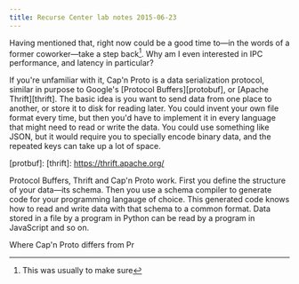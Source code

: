 ```yaml
---
title: Recurse Center lab notes 2015-06-23
---
```


Having mentioned that, right now could be a good time to—in the words of a
former coworker—take a step back[^step-back]. Why am I even interested in IPC
performance, and latency in particular?

[^step-back]:
    This was usually to make sure

If you're unfamiliar with it, Cap'n Proto is a data serialization protocol,
similar in purpose to Google's [Protocol Buffers][protobuf], or [Apache
Thrift][thrift]. The basic idea is you want to send data from one place to
another, or store it to disk for reading later. You could invent your own file
format every time, but then you'd have to implement it in every language that
might need to read or write the data. You could use something like JSON, but it
would require you to specially encode binary data, and the repeated keys can
take up a lot of space.

[protbuf]:
[thrift]: https://thrift.apache.org/

Protocol Buffers, Thrift and Cap'n Proto work. First you define the structure
of your data—its schema.  Then you use a schema compiler to generate code for
your programming langauge of choice. This generated code knows how to read and
write data with that schema to a common format. Data stored in a file by a
program in Python can be read by a program in JavaScript and so on.

Where Cap'n Proto differs from Pr
